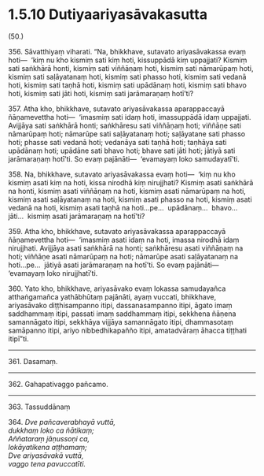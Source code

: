 # 1.5.10 Dutiyaariyasāvakasutta

(50.)

356\. Sāvatthiyaṃ viharati. “Na, bhikkhave, sutavato ariyasāvakassa evaṃ hoti—  ‘kiṃ nu kho kismiṃ sati kiṃ hoti, kissuppādā kiṃ uppajjati? Kismiṃ sati saṅkhārā honti, kismiṃ sati viññāṇaṃ hoti, kismiṃ sati nāmarūpaṃ hoti, kismiṃ sati saḷāyatanaṃ hoti, kismiṃ sati phasso hoti, kismiṃ sati vedanā hoti, kismiṃ sati taṇhā hoti, kismiṃ sati upādānaṃ hoti, kismiṃ sati bhavo hoti, kismiṃ sati jāti hoti, kismiṃ sati jarāmaraṇaṃ hotī’ti?

357\. Atha kho, bhikkhave, sutavato ariyasāvakassa aparappaccayā ñāṇamevettha hoti—  ‘imasmiṃ sati idaṃ hoti, imassuppādā idaṃ uppajjati. Avijjāya sati saṅkhārā honti; saṅkhāresu sati viññāṇaṃ hoti; viññāṇe sati nāmarūpaṃ hoti; nāmarūpe sati saḷāyatanaṃ hoti; saḷāyatane sati phasso hoti; phasse sati vedanā hoti; vedanāya sati taṇhā hoti; taṇhāya sati upādānaṃ hoti; upādāne sati bhavo hoti; bhave sati jāti hoti; jātiyā sati jarāmaraṇaṃ hotī’ti. So evaṃ pajānāti—  ‘evamayaṃ loko samudayatī’ti.

358\. Na, bhikkhave, sutavato ariyasāvakassa evaṃ hoti—  ‘kiṃ nu kho kismiṃ asati kiṃ na hoti, kissa nirodhā kiṃ nirujjhati? Kismiṃ asati saṅkhārā na honti, kismiṃ asati viññāṇaṃ na hoti, kismiṃ asati nāmarūpaṃ na hoti, kismiṃ asati saḷāyatanaṃ na hoti, kismiṃ asati phasso na hoti, kismiṃ asati vedanā na hoti, kismiṃ asati taṇhā na hoti…pe…  upādānaṃ…  bhavo…  jāti…  kismiṃ asati jarāmaraṇaṃ na hotī’ti?

359\. Atha kho, bhikkhave, sutavato ariyasāvakassa aparappaccayā ñāṇamevettha hoti—  ‘imasmiṃ asati idaṃ na hoti, imassa nirodhā idaṃ nirujjhati. Avijjāya asati saṅkhārā na honti; saṅkhāresu asati viññāṇaṃ na hoti; viññāṇe asati nāmarūpaṃ na hoti; nāmarūpe asati saḷāyatanaṃ na hoti…pe…  jātiyā asati jarāmaraṇaṃ na hotī’ti. So evaṃ pajānāti—  ‘evamayaṃ loko nirujjhatī’ti.

360\. Yato kho, bhikkhave, ariyasāvako evaṃ lokassa samudayañca atthaṅgamañca yathābhūtaṃ pajānāti, ayaṃ vuccati, bhikkhave, ariyasāvako diṭṭhisampanno itipi, dassanasampanno itipi, āgato imaṃ saddhammaṃ itipi, passati imaṃ saddhammaṃ itipi, sekkhena ñāṇena samannāgato itipi, sekkhāya vijjāya samannāgato itipi, dhammasotaṃ samāpanno itipi, ariyo nibbedhikapañño itipi, amatadvāraṃ āhacca tiṭṭhati itipī”ti.

---

361\. Dasamaṃ.

---

362\. Gahapativaggo pañcamo.

---

363\. Tassuddānaṃ

364\. _Dve pañcaverabhayā vuttā,_  
_dukkhaṃ loko ca ñātikaṃ;_  
_Aññataraṃ jāṇussoṇi ca,_  
_lokāyatikena aṭṭhamaṃ;_  
_Dve ariyasāvakā vuttā,_  
_vaggo tena pavuccatīti._
